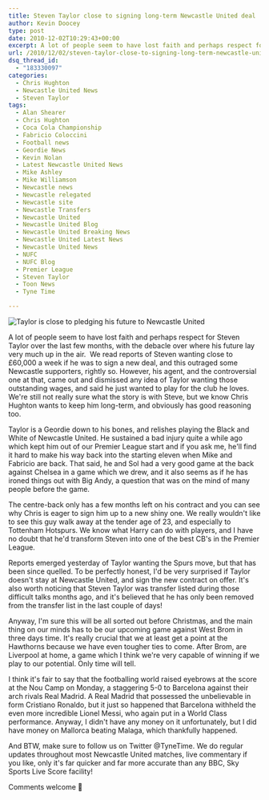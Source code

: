 ```yaml
---
title: Steven Taylor close to signing long-term Newcastle United deal
author: Kevin Doocey
type: post
date: 2010-12-02T10:29:43+00:00
excerpt: A lot of people seem to have lost faith and perhaps respect for Steven Taylor over the last few months, with the debacle over where his future..
url: /2010/12/02/steven-taylor-close-to-signing-long-term-newcastle-united-deal/
dsq_thread_id:
  - "183330097"
categories:
  - Chris Hughton
  - Newcastle United News
  - Steven Taylor
tags:
  - Alan Shearer
  - Chris Hughton
  - Coca Cola Championship
  - Fabricio Coloccini
  - Football news
  - Geordie News
  - Kevin Nolan
  - Latest Newcastle United News
  - Mike Ashley
  - Mike Williamson
  - Newcastle news
  - Newcastle relegated
  - Newcastle site
  - Newcastle Transfers
  - Newcastle United
  - Newcastle United Blog
  - Newcastle United Breaking News
  - Newcastle United Latest News
  - Newcastle United News
  - NUFC
  - NUFC Blog
  - Premier League
  - Steven Taylor
  - Toon News
  - Tyne Time

---
```

![Taylor is close to pledging his future to Newcastle United](http://static.guim.co.uk/sys-images/Sport/Pix/columnists/2010/11/26/1290804809082/Steven-Taylor-Newcastle-U-007.jpg "Steven Taylor")

A lot of people seem to have lost faith and perhaps respect for Steven Taylor over the last few months, with the debacle over where his future lay very much up in the air.  We read reports of Steven wanting close to £60,000 a week if he was to sign a new deal, and this outraged some Newcastle supporters, rightly so. However, his agent, and the controversial one at that, came out  and dismissed any idea of Taylor wanting those outstanding wages, and said he just wanted to play for the club he loves. We're still not really sure what the story is with Steve, but we know Chris Hughton wants to keep him long-term, and obviously has good reasoning too.

Taylor is a Geordie down to his bones, and relishes playing the Black and White of Newcastle United. He sustained a bad injury quite a while ago which kept him out of our Premier League start and if you ask me, he'll find it hard to make his way back into the starting eleven when Mike and Fabricio are back. That said, he and Sol had a very good game at the back against Chelsea in a game which we drew, and it also seems as if he has ironed things out with Big Andy, a question that was on the mind of many people before the game.

The centre-back only has a few months left on his contract and you can see why Chris is eager to sign him up to a new shiny one. We really wouldn't like to see this guy walk away at the tender age of 23, and especially to Tottenham Hotspurs. We know what Harry can do with players, and I have no doubt that he'd transform Steven into one of the best CB's in the Premier League.

Reports emerged yesterday of Taylor wanting the Spurs move, but that has been since quelled. To be perfectly honest, I'd be very surprised if Taylor doesn't stay at Newcastle United, and sign the new contract on offer. It's also worth noticing that Steven Taylor was transfer listed during those difficult talks months ago, and it's believed that he has only been removed from the transfer list in the last couple of days!

Anyway, I'm sure this will be all sorted out before Christmas, and the main thing on our minds has to be our upcoming game against West Brom in three days time. It's really crucial that we at least get a point at the Hawthorns because we have even tougher ties to come. After Brom, are Liverpool at home, a game which I think we're very capable of winning if we play to our potential. Only time will tell.

I think it's fair to say that the footballing world raised eyebrows at the score at the Nou Camp on Monday, a staggering 5-0 to Barcelona against their arch rivals Real Madrid. A Real Madrid that possessed the unbelievable in form Cristiano Ronaldo, but it just so happened that Barcelona withheld the even more incredible Lionel Messi, who again put in a World Class performance. Anyway, I didn't have any money on it unfortunately, but I did have money on Mallorca beating Malaga, which thankfully happened.

And BTW, make sure to follow us on Twitter @TyneTime. We do regular updates throughout most Newcastle United matches, live commentary if you like, only it's far quicker and far more accurate than any BBC, Sky Sports Live Score facility!

Comments welcome 🙂
